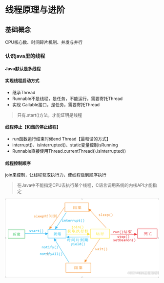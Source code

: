 # 线程原理与进阶

## 基础概念

CPU核心数、时间碎片机制、并发与并行

### 认识java里的线程

#### Java默认是多线程

#### 实现线程启动方式

* 继承Thread
* Runnable不是线程，是任务，不能运行，需要寄托Thread
* 实现 Callable接口，是任务，需要寄托Thread

> 只有.start\(\)方法，才能证明是线程

#### 线程停止【和谐的停止线程】

* run函数运行结束时候end Thread【最和谐的方式】
* interrupt\(\)、isInterrupted\(\)、static变量控制isRunning
* Runnable直接使用Thread.currentThread\(\).isInterrupted\(\)

#### 线程控制顺序

join来控制，让线程获取执行力，使线程做到顺序执行

> 在Java中不能指定CPU去执行某个线程，C语言调用系统的内核API才能指定

![](/assets/移动架构师-基础技术-Java进阶-线程原理-1.png)

